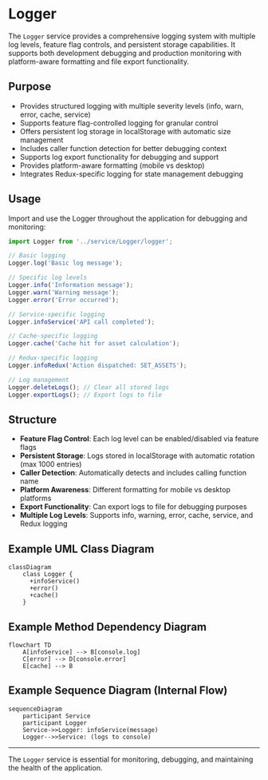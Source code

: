 # Logger

The `Logger` service provides a comprehensive logging system with multiple log levels, feature flag controls, and persistent storage capabilities. It supports both development debugging and production monitoring with platform-aware formatting and file export functionality.

## Purpose
- Provides structured logging with multiple severity levels (info, warn, error, cache, service)
- Supports feature flag-controlled logging for granular control
- Offers persistent log storage in localStorage with automatic size management
- Includes caller function detection for better debugging context
- Supports log export functionality for debugging and support
- Provides platform-aware formatting (mobile vs desktop)
- Integrates Redux-specific logging for state management debugging

## Usage
Import and use the Logger throughout the application for debugging and monitoring:

```typescript
import Logger from '../service/Logger/logger';

// Basic logging
Logger.log('Basic log message');

// Specific log levels
Logger.info('Information message');
Logger.warn('Warning message');
Logger.error('Error occurred');

// Service-specific logging
Logger.infoService('API call completed');

// Cache-specific logging
Logger.cache('Cache hit for asset calculation');

// Redux-specific logging
Logger.infoRedux('Action dispatched: SET_ASSETS');

// Log management
Logger.deleteLogs(); // Clear all stored logs
Logger.exportLogs(); // Export logs to file
```

## Structure
- **Feature Flag Control**: Each log level can be enabled/disabled via feature flags
- **Persistent Storage**: Logs stored in localStorage with automatic rotation (max 1000 entries)
- **Caller Detection**: Automatically detects and includes calling function name
- **Platform Awareness**: Different formatting for mobile vs desktop platforms
- **Export Functionality**: Can export logs to file for debugging purposes
- **Multiple Log Levels**: Supports info, warning, error, cache, service, and Redux logging

## Example UML Class Diagram
```mermaid
classDiagram
    class Logger {
      +infoService()
      +error()
      +cache()
    }
```

## Example Method Dependency Diagram
```mermaid
flowchart TD
    A[infoService] --> B[console.log]
    C[error] --> D[console.error]
    E[cache] --> B
```

## Example Sequence Diagram (Internal Flow)
```mermaid
sequenceDiagram
    participant Service
    participant Logger
    Service->>Logger: infoService(message)
    Logger-->>Service: (logs to console)
```

---

The `Logger` service is essential for monitoring, debugging, and maintaining the health of the application.
